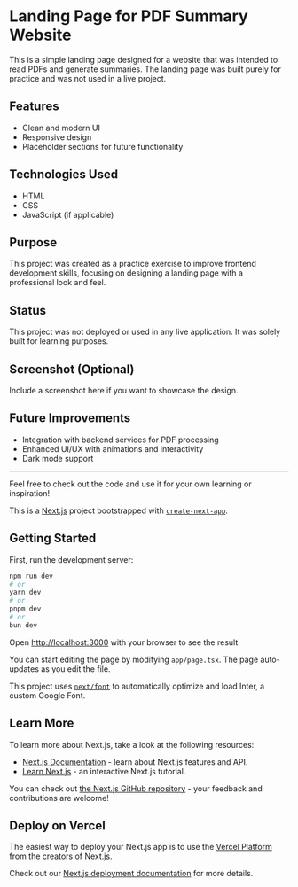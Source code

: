 # Landing Page for PDF Summary Website

This is a simple landing page designed for a website that was intended to read PDFs and generate summaries. The landing page was built purely for practice and was not used in a live project.

## Features
- Clean and modern UI
- Responsive design
- Placeholder sections for future functionality

## Technologies Used
- HTML
- CSS
- JavaScript (if applicable)

## Purpose
This project was created as a practice exercise to improve frontend development skills, focusing on designing a landing page with a professional look and feel.

## Status
This project was not deployed or used in any live application. It was solely built for learning purposes.

## Screenshot (Optional)
Include a screenshot here if you want to showcase the design.

## Future Improvements
- Integration with backend services for PDF processing
- Enhanced UI/UX with animations and interactivity
- Dark mode support

---
Feel free to check out the code and use it for your own learning or inspiration!


This is a [Next.js](https://nextjs.org/) project bootstrapped with [`create-next-app`](https://github.com/vercel/next.js/tree/canary/packages/create-next-app).

## Getting Started

First, run the development server:

```bash
npm run dev
# or
yarn dev
# or
pnpm dev
# or
bun dev
```

Open [http://localhost:3000](http://localhost:3000) with your browser to see the result.

You can start editing the page by modifying `app/page.tsx`. The page auto-updates as you edit the file.

This project uses [`next/font`](https://nextjs.org/docs/basic-features/font-optimization) to automatically optimize and load Inter, a custom Google Font.

## Learn More

To learn more about Next.js, take a look at the following resources:

- [Next.js Documentation](https://nextjs.org/docs) - learn about Next.js features and API.
- [Learn Next.js](https://nextjs.org/learn) - an interactive Next.js tutorial.

You can check out [the Next.js GitHub repository](https://github.com/vercel/next.js/) - your feedback and contributions are welcome!

## Deploy on Vercel

The easiest way to deploy your Next.js app is to use the [Vercel Platform](https://vercel.com/new?utm_medium=default-template&filter=next.js&utm_source=create-next-app&utm_campaign=create-next-app-readme) from the creators of Next.js.

Check out our [Next.js deployment documentation](https://nextjs.org/docs/deployment) for more details.
